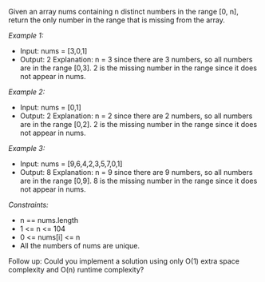 Given an array nums containing n distinct numbers in the range [0, n], return the only number in the range that is missing from the array.

 

*Example 1:*

- Input: nums = [3,0,1]
- Output: 2
Explanation: n = 3 since there are 3 numbers, so all numbers are in the range [0,3]. 2 is the missing number in the range since it does not appear in nums.

*Example 2:*

- Input: nums = [0,1]
- Output: 2
Explanation: n = 2 since there are 2 numbers, so all numbers are in the range [0,2]. 2 is the missing number in the range since it does not appear in nums.

*Example 3:*

- Input: nums = [9,6,4,2,3,5,7,0,1]
- Output: 8
Explanation: n = 9 since there are 9 numbers, so all numbers are in the range [0,9]. 8 is the missing number in the range since it does not appear in nums.
 

*Constraints:*

- n == nums.length
- 1 <= n <= 104
- 0 <= nums[i] <= n
- All the numbers of nums are unique.
 

Follow up: Could you implement a solution using only O(1) extra space complexity and O(n) runtime complexity?
